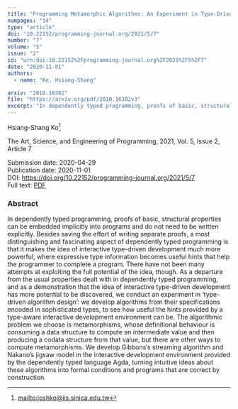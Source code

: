 ```yaml
---
title: "Programming Metamorphic Algorithms: An Experiment in Type-Driven Algorithm Design"
numpages: "34"
type: "article"
doi: "10.22152/programming-journal.org/2021/5/7"
number: "7"
volume: "5"
issue: "2"
id: "urn:doi:10.22152%2Fprogramming-journal.org%2F2021%2F5%2F7"
date: "2020-11-01"
authors: 
  - name: "Ko, Hsiang-Shang"

arxiv: "2010.16302"
file: "https://arxiv.org/pdf/2010.16302v3"
excerpt: "In dependently typed programming, proofs of basic, structural properties can be embedded implicitly into programs and do not need to be written explicitly. Besides saving the effort of writing separate proofs, a most distinguishing and fascinating aspect of dependently typed programming is that it makes the idea of interactive type-driven development much more powerful, where expressive type information becomes useful hints that help the programmer to complete a program. There have not been many attempts at exploiting the full potential of the idea, though. As a departure from the usual properties dealt with in dependently typed programming, and as a demonstration that the idea of interactive type-driven development has more potential to be discovered, we conduct an experiment in ‘type-driven algorithm design’: we develop algorithms from their specifications encoded in sophisticated types, to see how useful the hints provided by a type-aware interactive development environment can be. The algorithmic problem we choose is metamorphisms, whose definitional behaviour is consuming a data structure to compute an intermediate value and then producing a codata structure from that value, but there are other ways to compute metamorphisms. We develop Gibbons’s streaming algorithm and Nakano’s jigsaw model in the interactive development environment provided by the dependently typed language Agda, turning intuitive ideas about these algorithms into formal conditions and programs that are correct by construction."
---
```

Hsiang-Shang Ko[^1]

The Art, Science, and Engineering of Programming, 2021, Vol. 5, Issue 2, Article 7

Submission date: 2020-04-29  
Publication date: 2020-11-01  
DOI: <https://doi.org/10.22152/programming-journal.org/2021/5/7>  
Full text: [PDF](https://arxiv.org/pdf/2010.16302v3)  


### Abstract

In dependently typed programming, proofs of basic, structural properties can be embedded implicitly into programs and do not need to be written explicitly. Besides saving the effort of writing separate proofs, a most distinguishing and fascinating aspect of dependently typed programming is that it makes the idea of interactive type-driven development much more powerful, where expressive type information becomes useful hints that help the programmer to complete a program. There have not been many attempts at exploiting the full potential of the idea, though. As a departure from the usual properties dealt with in dependently typed programming, and as a demonstration that the idea of interactive type-driven development has more potential to be discovered, we conduct an experiment in ‘type-driven algorithm design’: we develop algorithms from their specifications encoded in sophisticated types, to see how useful the hints provided by a type-aware interactive development environment can be. The algorithmic problem we choose is metamorphisms, whose definitional behaviour is consuming a data structure to compute an intermediate value and then producing a codata structure from that value, but there are other ways to compute metamorphisms. We develop Gibbons’s streaming algorithm and Nakano’s jigsaw model in the interactive development environment provided by the dependently typed language Agda, turning intuitive ideas about these algorithms into formal conditions and programs that are correct by construction.


[^1]: <mailto:joshko@iis.sinica.edu.tw>
